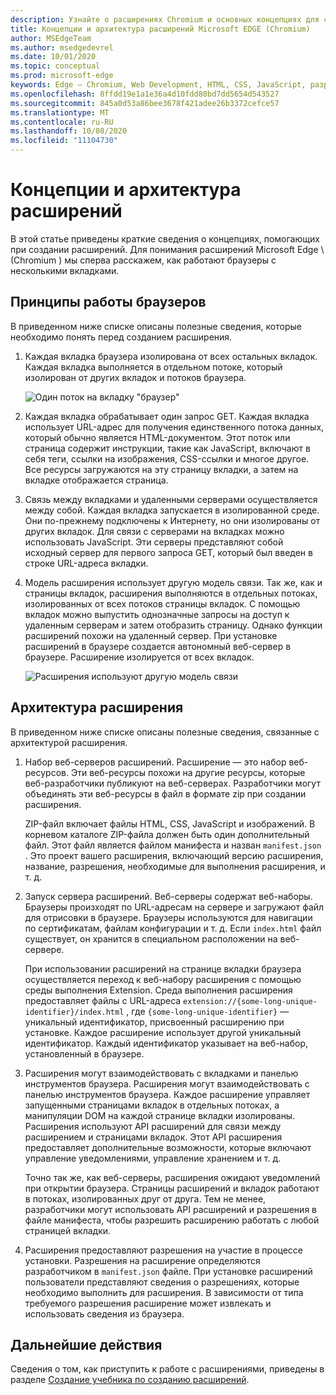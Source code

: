 ```yaml
---
description: Узнайте о расширениях Chromium и основных концепциях для сборки расширений.
title: Концепции и архитектура расширений Microsoft EDGE (Chromium)
author: MSEdgeTeam
ms.author: msedgedevrel
ms.date: 10/01/2020
ms.topic: conceptual
ms.prod: microsoft-edge
keywords: Edge — Chromium, Web Development, HTML, CSS, JavaScript, разработчик, расширения
ms.openlocfilehash: 8ffdd19e1a1e36a4d10fdd80bd7dd5654d543527
ms.sourcegitcommit: 845a0d53a86bee3678f421adee26b3372cefce57
ms.translationtype: MT
ms.contentlocale: ru-RU
ms.lasthandoff: 10/08/2020
ms.locfileid: "11104730"
---
```

# Концепции и архитектура расширений

В этой статье приведены краткие сведения о концепциях, помогающих при создании расширений. Для понимания расширений Microsoft Edge \ (Chromium \) мы сперва расскажем, как работают браузеры с несколькими вкладками.


## Принципы работы браузеров

В приведенном ниже списке описаны полезные сведения, которые необходимо понять перед созданием расширения.

1.  Каждая вкладка браузера изолирована от всех остальных вкладок.  Каждая вкладка выполняется в отдельном потоке, который изолирован от других вкладок и потоков браузера.

    ![Один поток на вкладку "браузер"](media/index-image1-browsertabs.png)  

2.  Каждая вкладка обрабатывает один запрос GET.  Каждая вкладка использует URL-адрес для получения единственного потока данных, который обычно является HTML-документом.  Этот поток или страница содержит инструкции, такие как JavaScript, включают в себя теги, ссылки на изображения, CSS-ссылки и многое другое.  Все ресурсы загружаются на эту страницу вкладки, а затем на вкладке отображается страница.  

3.  Связь между вкладками и удаленными серверами осуществляется между собой.  Каждая вкладка запускается в изолированной среде. Они по-прежнему подключены к Интернету, но они изолированы от других вкладок.  Для связи с серверами на вкладках можно использовать JavaScript. Эти серверы представляют собой исходный сервер для первого запроса GET, который был введен в строке URL-адреса вкладки.  

4.  Модель расширения использует другую модель связи.  Так же, как и страницы вкладок, расширения выполняются в отдельных потоках, изолированных от всех потоков страницы вкладок.  С помощью вкладок можно выпустить однозначные запросы на доступ к удаленным серверам и затем отобразить страницу. Однако функции расширений похожи на удаленный сервер. При установке расширений в браузере создается автономный веб-сервер в браузере. Расширение изолируется от всех вкладок.  

    ![Расширения используют другую модель связи](media/index-image3-upsidedown.png)  

## Архитектура расширения

В приведенном ниже списке описаны полезные сведения, связанные с архитектурой расширения.  

1.  Набор веб-серверов расширений.  Расширение — это набор веб-ресурсов. Эти веб-ресурсы похожи на другие ресурсы, которые веб-разработчики публикуют на веб-серверах. Разработчики могут объединять эти веб-ресурсы в файл в формате zip при создании расширения.
    
    ZIP-файл включает файлы HTML, CSS, JavaScript и изображений.  В корневом каталоге ZIP-файла должен быть один дополнительный файл. Этот файл является файлом манифеста и назван `manifest.json` .  Это проект вашего расширения, включающий версию расширения, название, разрешения, необходимые для выполнения расширения, и т. д.

2.  Запуск сервера расширений.  Веб-серверы содержат веб-наборы. Браузеры произходят по URL-адресам на сервере и загружают файл для отрисовки в браузере. Браузеры используются для навигации по сертификатам, файлам конфигурации и т. д.  Если `index.html` файл существует, он хранится в специальном расположении на веб-сервере.  

    При использовании расширений на странице вкладки браузера осуществляется переход к веб-набору расширения с помощью среды выполнения Extension.  Среда выполнения расширения предоставляет файлы с URL-адреса `extension://{some-long-unique-identifier}/index.html` , где `{some-long-unique-identifier}` — уникальный идентификатор, присвоенный расширению при установке.  Каждое расширение использует другой уникальный идентификатор. Каждый идентификатор указывает на веб-набор, установленный в браузере.   

3.  Расширения могут взаимодействовать с вкладками и панелью инструментов браузера.   Расширения могут взаимодействовать с панелью инструментов браузера. Каждое расширение управляет запущенными страницами вкладок в отдельных потоках, а манипуляции DOM на каждой странице вкладки изолированы.  Расширения используют API расширений для связи между расширением и страницами вкладок.  Этот API расширения предоставляет дополнительные возможности, которые включают управление уведомлениями, управление хранением и т. д.  

    Точно так же, как веб-серверы, расширения ожидают уведомлений при открытии браузера.  Страницы расширений и вкладок работают в потоках, изолированных друг от друга. Тем не менее, разработчики могут использовать API расширений и разрешения в файле манифеста, чтобы разрешить расширению работать с любой страницей вкладки.  

4. Расширения предоставляют разрешения на участие в процессе установки.  Разрешения на расширение определяются разработчиком в `manifest.json` файле. При установке расширений пользователи представляют сведения о разрешениях, которые необходимо выполнить для расширения. В зависимости от типа требуемого разрешения расширение может извлекать и использовать сведения из браузера.


## Дальнейшие действия

 Сведения о том, как приступить к работе с расширениями, приведены в разделе [Создание учебника по созданию расширений][CreateAnExtensionPart1]. 



<!-- image links -->  

<!-- links -->  

[CreateAnExtensionPart1]: ./part1-simple-extension.md "Создание учебника по расширению — часть 1 | Документы Microsoft"  